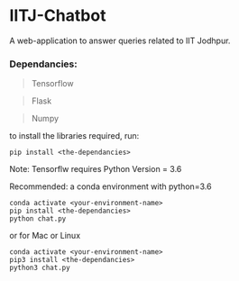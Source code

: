 # IITJ-Chatbot

A web-application to answer queries related to IIT Jodhpur.

### Dependancies:

>Tensorflow

>Flask

>Numpy

to install the libraries required, run:
```
pip install <the-dependancies>
```
Note: Tensorflw requires Python Version = 3.6

Recommended: a conda environment with python=3.6
```
conda activate <your-environment-name>
pip install <the-dependancies>
python chat.py
```
or for Mac or Linux
```
conda activate <your-environment-name>
pip3 install <the-dependancies>
python3 chat.py
```
